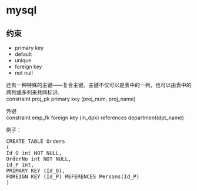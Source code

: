 # mysql
## 约束
- primary key
- default
- unique
- foreign key
- not null

还有一种特殊的主键——复合主键。主键不仅可以是表中的一列，也可以由表中的两列或多列来共同标识.  
constraint proj_pk primary key (proj_num, proj_name)  

外键  
constraint emp_fk foreign key (in_dpk) references department(dpt_name)  

例子：
<pre>
CREATE TABLE Orders
(
Id_O int NOT NULL,
OrderNo int NOT NULL,
Id_P int,
PRIMARY KEY (Id_O),
FOREIGN KEY (Id_P) REFERENCES Persons(Id_P)
)
</pre>
